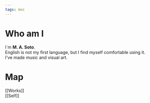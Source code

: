 ```yaml
---
tags: moc
---
```


# Who am I

I´m **M. A. Soto**.  
English is not my first language, but I find myself comfortable using it.  
I've made music and visual art.  

# Map

[[Works]]  
[[Self]]